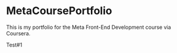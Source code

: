 # MetaCoursePortfolio
This is my portfolio for the Meta Front-End Development course via Coursera. 

Test#1
